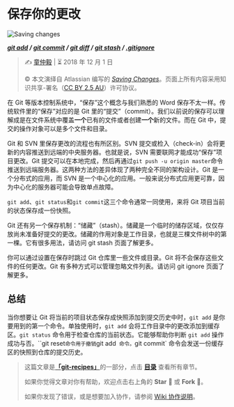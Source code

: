 # 保存你的更改

![Saving changes](https://wac-cdn.atlassian.com/dam/jcr:75f75cb6-a6ab-4f0b-ab29-e366914f513c/hero.svg?cdnVersion=kg)

***[git add](2.3.1-git_add.md) / [git commit](2.3.2-git_commit.md) / [git diff](2.3.3-git_diff.md) / [git stash](2.3.4-git_stash.md) / [.gitignore](2.3.5-git_ignore.md)***

> ✍️ [童仲毅](https://github.com/geeeeeeeeek)  |  ⏳ 2018 年 12 月 1 日
>
> ©️ 本文演绎自 Atlassian 编写的 [_Saving Changes_](https://www.atlassian.com/git/tutorials/saving-changes)。页面上所有内容采用知识共享-署名（[CC BY 2.5 AU](http://creativecommons.org/licenses/by/2.5/au/deed.zh)）许可协议。

在 Git 等版本控制系统中，“保存”这个概念与我们熟悉的 Word 保存不太一样。传统软件里的“保存”对应的是 Git 里的“提交”（commit）。我们以前说的保存可以理解成是在文件系统中覆盖**一个**已有的文件或者创建**一个**新的文件。而在 Git 中，提交的操作对象可以是多个文件和目录。

Git 和 SVN 里保存更改的流程也有所区别。SVN 提交或检入（check-in）会将更新的内容推送到远端的中央服务器。也就是说，SVN 需要联网才能成功“保存”项目更改。Git 提交可以在本地完成，然后再通过`git push -u origin master`命令推送到远端服务器。这两种方法的差异体现了两种完全不同的架构设计。Git 是一个分布式的应用，而 SVN 是一个中心化的应用。一般来说分布式应用更可靠，因为中心化的服务器可能会导致单点故障。

`git add`、`git status`和`git commit`这三个命令通常一同使用，来将 Git 项目当前的状态保存成一份快照。

Git 还有另一个保存机制：“储藏”（stash）。储藏是一个临时的储存区域，仅仅存放尚未准备好提交的更改。储藏的作用对象是工作目录，也就是三棵文件树中的第一棵。它有很多用法，请访问 git stash 页面了解更多。

你可以通过设置在保存时跳过 Git 仓库里一些文件或目录。Git 将不会保存这些文件的任何更改。Git 有多种方式可以管理忽略文件列表。请访问 git ignore 页面了解更多。

## 总结

当你想要让 Git 将当前的项目状态保存成快照添加到提交历史中时，`git add` 是你要用到的第一个命令。单独使用时，`git add` 会将工作目录中的更改添加到缓存区。`git status` 命令用于检查仓库的当前状态。它能够帮助你判断 `git add` 操作成功与否。``git reset` 命令用于撤销 `git add` 命令。`git commit` 命令会发送一份缓存区的快照到仓库的提交历史。

>  这篇文章是[**「git-recipes」**](https://github.com/geeeeeeeeek/git-recipes/)的一部分，点击 [**目录**](https://github.com/geeeeeeeeek/git-recipes/wiki/) 查看所有章节。
>
> 如果你觉得文章对你有帮助，欢迎点击右上角的 **Star** :star2: 或 **Fork** :fork_and_knife:。
>
> 如果你发现了错误，或是想要加入协作，请参阅 [Wiki 协作说明](https://github.com/geeeeeeeeek/git-recipes/issues/1)。
